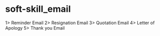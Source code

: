 # soft-skill_email
1>	Reminder Email 
2>	Resignation Email
3>	Quotation Email
4>	Letter of Apology 
5>	Thank you Email


